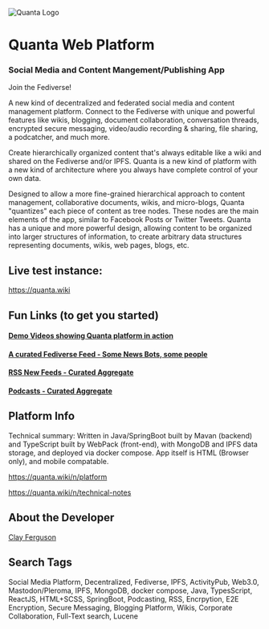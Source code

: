 ![Quanta Logo](https://quanta.wiki/branding/logo-250px-tr.jpg)

# Quanta Web Platform

### Social Media and Content Mangement/Publishing App

Join the Fediverse!

A new kind of decentralized and federated social media and content management platform. Connect to the Fediverse with unique and powerful features like wikis, blogging, document collaboration, conversation threads, encrypted secure messaging, video/audio recording & sharing, file sharing, a podcatcher, and much more.

Create hierarchically organized content that's always editable like a wiki and shared on the Fediverse and/or IPFS. Quanta is a new kind of platform with a new kind of architecture where you always have complete control of your own data.

Designed to allow a more fine-grained hierarchical approach to content management, collaborative documents, wikis, and micro-blogs, Quanta "quantizes" each piece of content as tree nodes. These nodes are the main elements of the app, similar to Facebook Posts or Twitter Tweets. Quanta has a unique and more powerful design, allowing content to be organized into larger structures of information, to create arbitrary data structures representing documents, wikis, web pages, blogs, etc.

## Live test instance:

https://quanta.wiki

## Fun Links (to get you started)

#### [Demo Videos showing Quanta platform in action](https://quanta.wiki/n/screencast)

#### [A curated Fediverse Feed - Some News Bots, some people](https://quanta.wiki/app?tab=feed)

#### [RSS New Feeds - Curated Aggregate](https://quanta.wiki/n/news)

#### [Podcasts - Curated Aggregate](https://quanta.wiki/n/podcasts)

## Platform Info

Technical summary: Written in Java/SpringBoot built by Mavan (backend) and TypeScript built by WebPack (front-end), with MongoDB and IPFS data storage, and deployed via docker compose. App itself is HTML (Browser only), and mobile compatable.

https://quanta.wiki/n/platform

https://quanta.wiki/n/technical-notes

## About the Developer

[Clay Ferguson](https://quanta.wiki/u/WClayFerguson/contact)

## Search Tags

Social Media Platform, Decentralized, Fediverse, IPFS, ActivityPub, Web3.0, Mastodon/Pleroma, IPFS, MongoDB, docker compose, Java, TypesScript, ReactJS, HTML+SCSS, SpringBoot, Podcasting, RSS, Encrpytion, E2E Encryption, Secure Messaging, Blogging Platform, Wikis, Corporate Collaboration, Full-Text search, Lucene